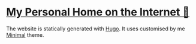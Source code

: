 # [My Personal Home on the Internet 🏡](https://www.nikitavoloboev.xyz/) 
The website is statically generated with [Hugo](https://github.com/gohugoio/hugo). It uses customised by me [Minimal](https://github.com/calintat/minimal) theme.

